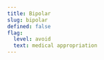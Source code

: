 ```yaml
---
title: Bipolar
slug: bipolar
defined: false
flag:
  level: avoid
  text: medical appropriation
---
```

